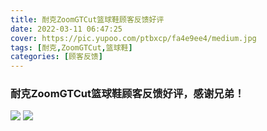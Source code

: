 ```yaml
---
title: 耐克ZoomGTCut篮球鞋顾客反馈好评
date: 2022-03-11 06:47:25
cover: https://pic.yupoo.com/ptbxcp/fa4e9ee4/medium.jpg
tags: [耐克,ZoomGTCut,篮球鞋]
categories: [顾客反馈]
---
```


###  耐克ZoomGTCut篮球鞋顾客反馈好评，感谢兄弟！
![](https://pic.yupoo.com/ptbxcp/b67f6d5e/4a9e5bb6.jpg)
![](https://pic.yupoo.com/ptbxcp/fa4e9ee4/2bc3ba3a.jpg)
